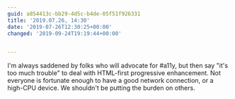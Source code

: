 ```yaml
---
guid: a854413c-bb29-4d5c-b4de-05f51f926331
title: '2019.07.26, 14:30'
date: '2019-07-26T12:30:25+00:00'
changed: '2019-09-24T19:19:44+00:00'


---
```


I'm always saddened by folks who will advocate for #a11y, but then say "it's too much trouble" to deal with HTML-first progressive enhancement.  Not everyone is fortunate enough to have a good network connection, or a high-CPU device. We shouldn't be putting the burden on others.
